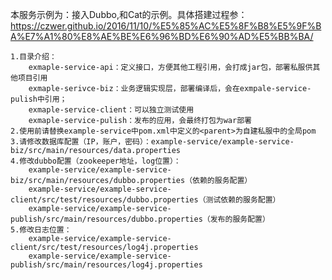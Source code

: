 本服务示例为：接入Dubbo,和Cat的示例。具体搭建过程参：https://czwer.github.io/2016/11/10/%E5%85%AC%E5%8F%B8%E5%9F%BA%E7%A1%80%E8%AE%BE%E6%96%BD%E6%90%AD%E5%BB%BA/

	1.目录介绍：
		exmaple-service-api：定义接口，方便其他工程引用，会打成jar包，部署私服供其他项目引用
		exmaple-serivce-biz：业务逻辑实现层，部署编译后，会在exmpale-service-pulish中引用；
		exmaple-service-client：可以独立测试使用
		exmaple-service-pulish：发布的应用，会最终打包为war部署
	2.使用前请替换example-service中pom.xml中定义的<parent>为自建私服中的全局pom
	3.请修改数据库配置（IP，账户，密码）：example-service/example-service-biz/src/main/resources/data.properties
	4.修改dubbo配置（zookeeper地址，log位置）：
		example-service/example-service-biz/src/main/resources/dubbo.properties（依赖的服务配置）
		example-service/example-service-client/src/test/resources/dubbo.properties（测试依赖的服务配置）
		example-service/example-service-publish/src/main/resources/dubbo.properties（发布的服务配置）
	5.修改日志位置：
		example-service/example-service-client/src/test/resources/log4j.properties
		example-service/example-service-publish/src/main/resources/log4j.properties
		